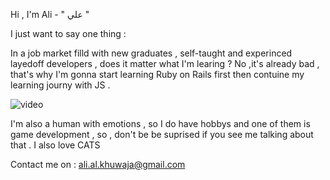 Hi , I'm Ali - " علي "

I just want to say one thing : 

In a job market filld with new graduates , self-taught and  experinced layedoff developers , does it matter what I'm learing ? No ,it's already bad , that's why I'm gonna start learning Ruby on Rails first then contuine my learning journy with JS .


![video](https://github.com/user-attachments/assets/40060cd1-4acf-448a-ac88-310717bf8e69)


I'm also a human with emotions , so I do have hobbys and one of them is game development , so , don't be be suprised if you see me talking about that . I also love CATS

Contact me on : ali.al.khuwaja@gmail.com   
<!---
Ali-Al-Khuwaja/Ali-Al-Khuwaja is a ✨ special ✨ repository because its `README.md` (this file) appears on your GitHub profile.
You can click the Preview link to take a look at your changes.
--->
